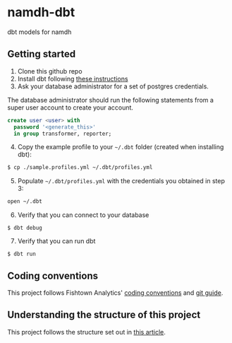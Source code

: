 # namdh-dbt

dbt models for namdh

## Getting started
1. Clone this github repo
2. Install dbt following [these instructions](https://docs.getdbt.com/docs/installation)
3. Ask your database administrator for a set of postgres credentials.



  The database administrator should run the following statements from a super user account to create your account.
```sql
create user <user> with
  password '<generate_this>'
  in group transformer, reporter;
```

4. Copy the example profile to your `~/.dbt` folder (created when installing dbt):
```bash
$ cp ./sample.profiles.yml ~/.dbt/profiles.yml
```
5. Populate `~/.dbt/profiles.yml` with the credentials you obtained in step 3:
```bash
open ~/.dbt
```
6. Verify that you can connect to your database
```
$ dbt debug
```
7. Verify that you can run dbt
```
$ dbt run
```

## Coding conventions
This project follows Fishtown Analytics' [coding conventions](https://github.com/fishtown-analytics/corp/blob/master/dbt_coding_conventions.md) and [git guide](https://github.com/fishtown-analytics/corp/blob/master/git-guide.md).

## Understanding the structure of this project
This project follows the structure set out in [this article](https://discourse.getdbt.com/t/how-we-structure-our-dbt-projects/355).
